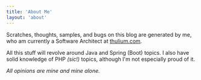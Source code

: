 ```yaml
---
title: 'About Me'
layout: 'about'
---
```


Scratches, thoughts, samples, and bugs on this blog are generated by me, who am currently a Software Architect
at [thulium.com](https://thulium.com).

All this stuff will revolve around Java and Spring (Boot) topics. I also have solid knowledge of PHP *(sic!)* topics,
although I'm not especially proud of it.

*All opinions are mine and mine alone.*
